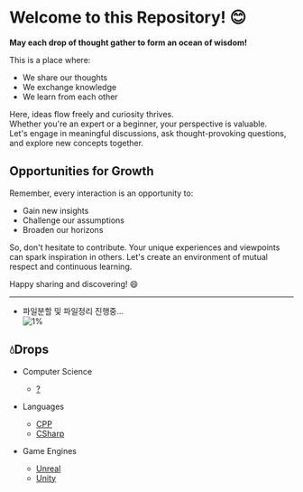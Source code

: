 ﻿# Welcome to this Repository! :blush:
**May each drop of thought gather to form an ocean of wisdom!**

This is a place where:
- We share our thoughts
- We exchange knowledge
- We learn from each other

Here, ideas flow freely and curiosity thrives.  
Whether you're an expert or a beginner, your perspective is valuable.  
Let's engage in meaningful discussions, ask thought-provoking questions, and explore new concepts together.

## Opportunities for Growth

Remember, every interaction is an opportunity to:
- Gain new insights
- Challenge our assumptions
- Broaden our horizons

So, don't hesitate to contribute. Your unique experiences and viewpoints can spark inspiration in others. Let's create an environment of mutual respect and continuous learning.

Happy sharing and discovering! :smile:

---

- 파일분할 및 파일정리 진행중...  
![1%](https://progress-bar.xyz/1/?scale=100&title=progress&width=512&color=babaca&suffix=/100)



## :droplet:Drops
- Computer Science
    - [?](./ComputerScience/ComputerScience.md)
    
- Languages
    - [CPP](./Languages/CPP.md)
    - [CSharp](./Languages/CSharp.md)

- Game Engines
    - [Unreal](./GameEngines/Unreal.md)
    - [Unity](./GameEngines/Unity.md)
